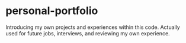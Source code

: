 # personal-portfolio
Introducing my own projects and experiences within this code. Actually used for future jobs, interviews, and reviewing my own experience.
